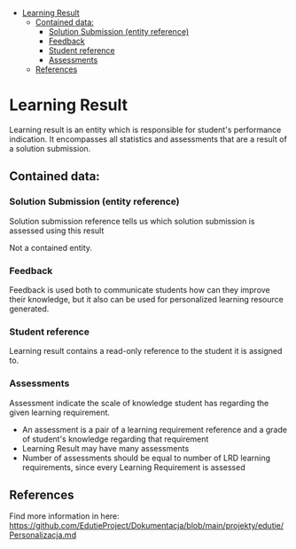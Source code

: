 <!-- TOC -->
* [Learning Result](#learning-result)
  * [Contained data:](#contained-data)
    * [Solution Submission (entity reference)](#solution-submission-entity-reference)
    * [Feedback](#feedback)
    * [Student reference](#student-reference)
    * [Assessments](#assessments)
  * [References](#references)
<!-- TOC -->

# Learning Result
Learning result is an entity which is responsible for student's performance indication. 
It encompasses all statistics and assessments that are a result of a solution submission.

## Contained data:

### Solution Submission (entity reference)
Solution submission reference tells us which solution submission is assessed using this result

Not a contained entity.

### Feedback
Feedback is used both to communicate students how can they improve their knowledge, but it also can be used for 
personalized learning resource generated.

### Student reference
Learning result contains a read-only reference to the student it is assigned to.

### Assessments
Assessment indicate the scale of knowledge student has regarding the given learning requirement.
 - An assessment is a pair of a learning requirement reference and a grade of student's knowledge regarding that requirement 
 - Learning Result may have many assessments
 - Number of assessments should be equal to number of LRD learning requirements, since every Learning Requirement is assessed

## References
Find more information in here: https://github.com/EdutieProject/Dokumentacja/blob/main/projekty/edutie/Personalizacja.md